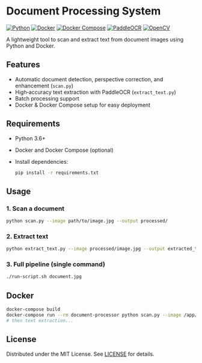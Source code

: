 # Document Processing System

<!-- Badges -->

[![Python](https://img.shields.io/badge/Python-3.6%2B-blue)](https://www.python.org/) [![Docker](https://img.shields.io/badge/Docker-%3E%3D20-blue)](https://www.docker.com/) [![Docker Compose](https://img.shields.io/badge/Docker%20Compose-latest-blue)](https://docs.docker.com/compose/) [![PaddleOCR](https://img.shields.io/badge/PaddleOCR-latest-orange)](https://github.com/PaddlePaddle/PaddleOCR) [![OpenCV](https://img.shields.io/badge/OpenCV-latest-brightgreen)](https://opencv.org/)

A lightweight tool to scan and extract text from document images using Python and Docker.

## Features

* Automatic document detection, perspective correction, and enhancement (`scan.py`)
* High‑accuracy text extraction with PaddleOCR (`extract_text.py`)
* Batch processing support
* Docker & Docker Compose setup for easy deployment

## Requirements

* Python 3.6+
* Docker and Docker Compose (optional)
* Install dependencies:

  ```bash
  pip install -r requirements.txt
  ```

## Usage

### 1. Scan a document

```bash
python scan.py --image path/to/image.jpg --output processed/
```

### 2. Extract text

```bash
python extract_text.py --image processed/image.jpg --output extracted_text/ --format both
```

### 3. Full pipeline (single command)

```bash
./run-script.sh document.jpg
```

## Docker

```bash
docker-compose build
docker-compose run --rm document-processor python scan.py --image /app/input/doc.jpg --output /app/processed
# then text extraction...
```



## License

Distributed under the MIT License. See [LICENSE](LICENSE) for details.
